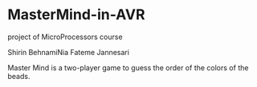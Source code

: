 # MasterMind-in-AVR
project of MicroProcessors course

Shirin BehnamiNia 
Fateme Jannesari

Master Mind is a two-player game to guess the order of the colors of the beads.
